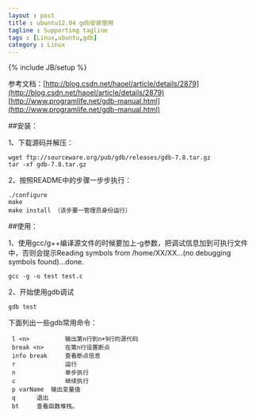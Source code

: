 ```yaml
---
layout : post
title : ubuntu12.04 gdb安装使用
tagline : Supporting tagline
tags : [Linux,ubuntu,gdb]
category : Linux
---
```

{% include JB/setup %}

参考文档：[http://blog.csdn.net/haoel/article/details/2879](http://blog.csdn.net/haoel/article/details/2879)
          [http://www.programlife.net/gdb-manual.html](http://www.programlife.net/gdb-manual.html)
	  
##安装：

1、下载源码并解压：

	wget ftp://sourceware.org/pub/gdb/releases/gdb-7.8.tar.gz
	tar -xf gdb-7.8.tar.gz

2、按照README中的步骤一步步执行：

	./configure 
	make
	make install （该步要一管理员身份运行）
##使用：

1、使用gcc/g++编译源文件的时候要加上-g参数，把调试信息加到可执行文件中，否则会提示Reading symbols from /home/XX/XX...(no debugging symbols found)...done.

	gcc -g -o test test.c

2、开始使用gdb调试
	
	gdb test 

下面列出一些gdb常用命令：

	 l <n>          输出第n行到n+9行的源代码
	 break <n>      在第n行设置断点
	 info break     查看断点信息
	 r              运行
	 n              单步执行
	 c             	继续执行
	 p varName	输出变量值
	 q		退出
	 bt		查看函数堆栈。

